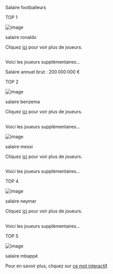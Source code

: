 Salaire footballeurs

TOP 1

![image](https://github.com/user-attachments/assets/a5d4b86f-101a-41c5-b819-5c6cd1fad798)

salaire ronaldo
<p>
  Cliquez <a href="#plus de joueur ">ici</a> pour voir plus de joueurs.
</p>

<!-- Plus bas dans la page -->
<h2 id="plus de joueurs"></h2>
<p>Voici les joueurs supplémentaires...</p>

Salaire annuel brut : 200 000 000 €

TOP 2

![image](https://github.com/user-attachments/assets/d9c82f9e-85b4-4559-b769-27c6eb1ef995)

salaire benzema
<p>
  Cliquez <a href="#plus de joueur ">ici</a> pour voir plus de joueurs.
</p>

<!-- Plus bas dans la page -->
<h2 id="plus de joueurs"></h2>
<p>Voici les joueurs supplémentaires...</p>

![image](https://github.com/user-attachments/assets/0cc2b044-c248-4105-b776-e581b2afacd2)

salaire messi

<p>
  Cliquez <a href="#plus de joueur ">ici</a> pour voir plus de joueurs.
</p>

<!-- Plus bas dans la page -->
<h2 id="plus de joueurs"></h2>
<p>Voici les joueurs supplémentaires...</p>

TOP 4

![image](https://github.com/user-attachments/assets/8d895783-bdc1-475a-a4ac-c842050205d2)

salaire neymar

<p>
  Cliquez <a href="#plus de joueur ">ici</a> pour voir plus de joueurs.
</p>

<!-- Plus bas dans la page -->
<h2 id="plus de joueurs"></h2>
<p>Voici les joueurs supplémentaires...</p>

TOP 5

![image](https://github.com/user-attachments/assets/227c36c8-4cd3-43e8-99c8-a10a81fbfbd3)

salaire mbappé
<p>
  Pour en savoir plus, cliquez sur 
  <a href="https://fr.wikipedia.org/wiki/Interaction" target="_blank">ce mot interactif</a>.
</p>



